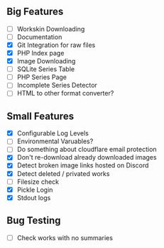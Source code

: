 ## Big Features
- [ ] Workskin Downloading
- [ ] Documentation
- [X] Git Integration for raw files
- [X] PHP Index page
- [X] Image Downloading
- [ ] SQLite Series Table
- [ ] PHP Series Page
- [ ] Incomplete Series Detector
- [ ] HTML to other format converter?

## Small Features
- [X] Configurable Log Levels
- [ ] Environmental Varuables?
- [ ] Do something about cloudflare email protection
- [X] Don't re-download already downloaded images
- [X] Detect broken image links hosted on Discord
- [X] Detect deleted / privated works
- [ ] Filesize check
- [X] Pickle Login
- [X] Stdout logs

## Bug Testing
- [ ] Check works with no summaries
